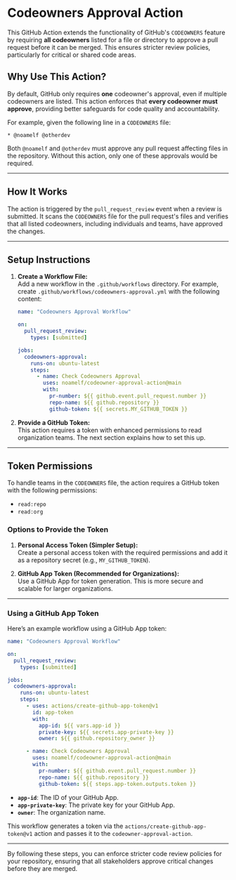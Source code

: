 # Codeowners Approval Action

This GitHub Action extends the functionality of GitHub's `CODEOWNERS` feature by requiring **all codeowners** listed for a file or directory to approve a pull request before it can be merged. This ensures stricter review policies, particularly for critical or shared code areas.

## Why Use This Action?

By default, GitHub only requires **one** codeowner's approval, even if multiple codeowners are listed. This action enforces that **every codeowner must approve**, providing better safeguards for code quality and accountability.

For example, given the following line in a `CODEOWNERS` file:

```plaintext
* @noamelf @otherdev
```

Both `@noamelf` and `@otherdev` must approve any pull request affecting files in the repository. Without this action, only one of these approvals would be required.

---

## How It Works

The action is triggered by the `pull_request_review` event when a review is submitted. It scans the `CODEOWNERS` file for the pull request's files and verifies that all listed codeowners, including individuals and teams, have approved the changes.

---

## Setup Instructions

1. **Create a Workflow File:**  \
   Add a new workflow in the `.github/workflows` directory. For example, create `.github/workflows/codeowners-approval.yml` with the following content:

   ```yaml
   name: "Codeowners Approval Workflow"

   on:
     pull_request_review:
       types: [submitted]

   jobs:
     codeowners-approval:
       runs-on: ubuntu-latest
       steps:
         - name: Check Codeowners Approval
           uses: noamelf/codeowner-approval-action@main
           with:
             pr-number: ${{ github.event.pull_request.number }}
             repo-name: ${{ github.repository }}
             github-token: ${{ secrets.MY_GITHUB_TOKEN }}
   ```

2. **Provide a GitHub Token:**  \
   This action requires a token with enhanced permissions to read organization teams. The next section explains how to set this up.

---

## Token Permissions

To handle teams in the `CODEOWNERS` file, the action requires a GitHub token with the following permissions:

- `read:repo`
- `read:org`

### Options to Provide the Token

1. **Personal Access Token (Simpler Setup):**  \
   Create a personal access token with the required permissions and add it as a repository secret (e.g., `MY_GITHUB_TOKEN`).

2. **GitHub App Token (Recommended for Organizations):**  \
   Use a GitHub App for token generation. This is more secure and scalable for larger organizations.

---

### Using a GitHub App Token

Here’s an example workflow using a GitHub App token:

```yaml
name: "Codeowners Approval Workflow"

on:
  pull_request_review:
    types: [submitted]

jobs:
  codeowners-approval:
    runs-on: ubuntu-latest
    steps:
      - uses: actions/create-github-app-token@v1
        id: app-token
        with:
          app-id: ${{ vars.app-id }}
          private-key: ${{ secrets.app-private-key }}
          owner: ${{ github.repository_owner }}

      - name: Check Codeowners Approval
        uses: noamelf/codeowner-approval-action@main
        with:
          pr-number: ${{ github.event.pull_request.number }}
          repo-name: ${{ github.repository }}
          github-token: ${{ steps.app-token.outputs.token }}
```

- **`app-id`**: The ID of your GitHub App.  
- **`app-private-key`**: The private key for your GitHub App.  
- **`owner`**: The organization name.

This workflow generates a token via the `actions/create-github-app-token@v1` action and passes it to the `codeowner-approval-action`.

---

By following these steps, you can enforce stricter code review policies for your repository, ensuring that all stakeholders approve critical changes before they are merged.
